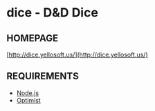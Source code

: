# dice - D&D Dice

## HOMEPAGE

[http://dice.yellosoft.us/](http://dice.yellosoft.us/)

## REQUIREMENTS

  - [Node.js](http://nodejs.org/)
  - [Optimist](http://search.npmjs.org/#/optimist)